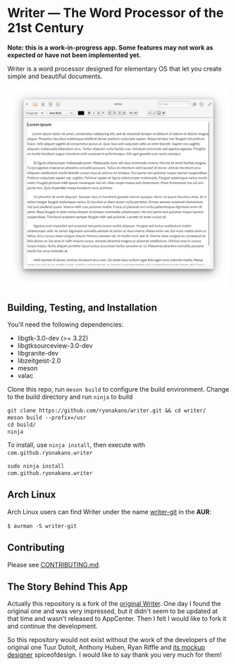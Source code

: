 # Writer — The Word Processor of the 21st Century

**Note: this is a work-in-progress app. Some features may not work as expected or have not been implemented yet.**

Writer is a word processor designed for elementary OS that let you create simple and beautiful documents.

![Writter Screenshot](data/Screenshot.png)

## Building, Testing, and Installation

You'll need the following dependencies:

* libgtk-3.0-dev (>= 3.22)
* libgtksourceview-3.0-dev
* libgranite-dev
* libzeitgeist-2.0
* meson
* valac

Clone this repo, run `meson build` to configure the build environment. Change to the build directory and run `ninja` to build

    git clone https://github.com/ryonakano/writer.git && cd writer/
    meson build --prefix=/usr
    cd build/
    ninja

To install, use `ninja install`, then execute with `com.github.ryonakano.writer`

    sudo ninja install
    com.github.ryonakano.writer
    
## Arch Linux
Arch Linux users can find Writer under the name [writer-git](https://aur.archlinux.org/packages/writer-git/) in the **AUR**:

`$ aurman -S writer-git`

## Contributing

Please see [CONTRIBUTING.md](CONTRIBUTING.md).

## The Story Behind This App

Actually this repository is a fork of the [original Writer](https://launchpad.net/writer). One day I found the original one and was very impressed, but it didn't seem to be updated at that time and wasn't released to AppCenter. Then I felt I would like to fork it and continue the development.

So this repository would not exist without the work of the developers of the original one Tuur Dutoit, Anthony Huben, Ryan Riffle and [its mockup designer](https://www.deviantart.com/spiceofdesign/art/Writer-Concept-351501580) spiceofdesign. I would like to say thank you very much for them!
